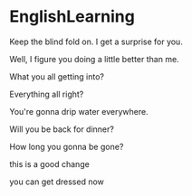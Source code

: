# EnglishLearning

Keep the blind fold on. I get a surprise for you.

Well, I figure you doing a little better than me.

What you all getting into?

Everything all right?

You're gonna drip water everywhere.

Will you be back for dinner?

How long you gonna be gone?

this is a good change

you can get dressed now
